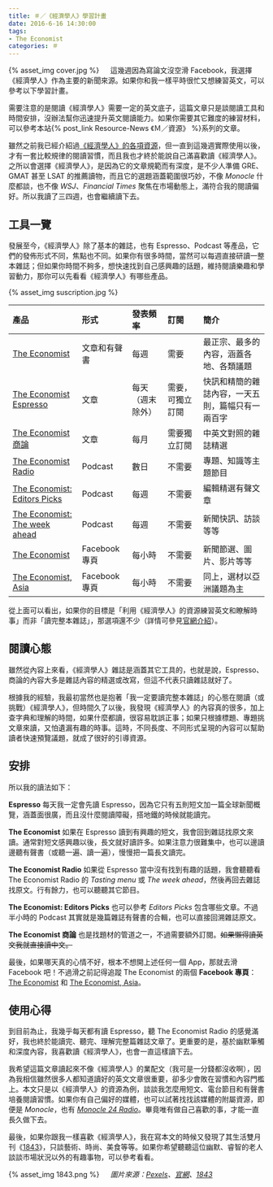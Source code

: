 ```yaml
---
title: ＃／《經濟學人》學習計畫
date: 2016-6-16 14:30:00
tags:
- The Economist
categories: ＃
---
```

{% asset_img cover.jpg %}
　
這幾週因為寫論文沒空滑 Facebook，我選擇《經濟學人》作為主要的新聞來源。如果你和我一樣平時很忙又想練習英文，可以參考以下學習計畫。<!--more-->

需要注意的是閱讀《經濟學人》需要一定的英文底子，這篇文章只是談閱讀工具和時間安排，沒辦法幫你迅速提升英文閱讀能力。如果你需要其它難度的練習材料，可以參考本站{% post_link Resource-News 《Ｍ／資源》 %}系列的文章。

雖然之前我已經介紹過[《經濟學人》的各項資源](https://www.mcknote.com/2016/04/20/Resource-News/#The-Economists（經濟學人）)，但一直到這幾週實際使用以後，才有一套比較規律的閱讀習慣，而且我也才終於能說自己滿喜歡讀《經濟學人》。之所以會選擇《經濟學人》，是因為它的文章規範而有深度，是不少人準備 GRE、GMAT 甚至 LSAT 的推薦讀物，而且它的選題涵蓋範圍很巧妙，不像 *Monocle* 什麼都談，也不像 *WSJ*、*Financial Times* 聚焦在市場動態上，滿符合我的閱讀偏好。所以我讀了三四週，也會繼續讀下去。

## 工具一覽

發展至今，《經濟學人》除了基本的雜誌，也有 Espresso、Podcast 等產品，它們的發佈形式不同，焦點也不同。如果你有很多時間，當然可以每週直接研讀一整本雜誌；但如果你時間不夠多，想快速找到自己感興趣的話題，維持閱讀樂趣和學習動力，那你可以先看看《經濟學人》有哪些產品。

{% asset_img suscription.jpg %}


|產品|形式|發表頻率|訂閱|簡介|
|:---|:---|:---|:---|:---|
|[The Economist](http://www.economist.com)|文章和有聲書|每週|需要|最正宗、最多的內容，涵蓋各地、各類議題|
|[The Economist Espresso](http://www.economist.com/digital)|文章|每天（週末除外）|需要，可獨立訂閱|快訊和精簡的雜誌內容，一天五則，篇幅只有一兩百字|
|[The Economist 商論](http://www.tegbr.com/cn/index.php)|文章|每月|需要獨立訂閱|中英文對照的雜誌精選|
|[The Economist Radio](https://radio.economist.com)|Podcast|數日|不需要|專題、知識等主題節目|
|[The Economist: Editors Picks](http://www.economist.com/category/itunes-feeds/editors-picks)|Podcast|每週|不需要|編輯精選有聲文章|
|[The Economist: The week ahead](http://www.economist.com/category/itunes-feeds/week-ahead)|Podcast|每週|不需要|新聞快訊、訪談等等|
|[The Economist](https://www.facebook.com/TheEconomist/)|Facebook 專頁|每小時|不需要|新聞節選、圖片、影片等等|
|[The Economist, Asia](https://www.facebook.com/EconomistAsia/)|Facebook 專頁|每小時|不需要|同上，選材以亞洲議題為主|

從上面可以看出，如果你的目標是「利用《經濟學人》的資源練習英文和瞭解時事」而非「讀完整本雜誌」，那選項還不少（詳情可參見[官網介紹](http://www.economist.com/digital)）。

## 閱讀心態

雖然從內容上來看，《經濟學人》雜誌是涵蓋其它工具的，也就是說，Espresso、商論的內容大多是雜誌內容的精選或改寫，但這不代表只讀雜誌就好了。

根據我的經驗，我最初當然也是抱著「我一定要讀完整本雜誌」的心態在閱讀（或挑戰）《經濟學人》，但時間久了以後，我發現《經濟學人》的內容真的很多，加上查字典和理解的時間，如果什麼都讀，很容易耽誤正事；如果只根據標題、專題挑文章來讀，又怕遺漏有趣的時事。這時，不同長度、不同形式呈現的內容可以幫助讀者快速預覽議題，就成了很好的引導資源。

## 安排

所以我的讀法如下：

**Espresso**
每天我一定會先讀 Espresso，因為它只有五則短文加一篇全球新聞概覽，涵蓋面很廣，而且沒什麼閱讀障礙，搭地鐵的時候就能讀完。

**The Economist**
如果在 Espresso 讀到有興趣的短文，我會回到雜誌找原文來讀。通常對短文感興趣以後，長文就好讀許多。如果注意力很難集中，也可以邊讀邊聽有聲書（或聽一遍、讀一遍），慢慢把一篇長文讀完。

**The Economist Radio**
如果從 Espresso 當中沒有找到有趣的話題，我會聽聽看 The Economist Radio 的 *Tasting menu* 或 *The week ahead*，然後再回去雜誌找原文。行有餘力，也可以聽聽其它節目。

**The Economist: Editors Picks**
也可以參考 *Editors Picks* 包含哪些文章。不過半小時的 Podcast 其實就是幾篇雜誌有聲書的合輯，也可以直接回溯雜誌原文。

**The Economist 商論**
也是找題材的管道之一，不過需要額外訂閱。~~如果懶得讀英文我就直接讀中文。~~

最後，如果哪天真的心情不好，根本不想開上述任何一個 App，那就去滑 Facebook 吧！不過滑之前記得追蹤 The Economist 的兩個 **Facebook 專頁**：[The Economist](https://www.facebook.com/TheEconomist/) 和 [The Economist, Asia](https://www.facebook.com/EconomistAsia/)。
## 使用心得

到目前為止，我幾乎每天都有讀 Espresso，聽 The Economist Radio 的感覺滿好，我也終於能讀完、聽完、理解完整篇雜誌文章了。更重要的是，基於幽默筆觸和深度內容，我喜歡讀《經濟學人》，也會一直這樣讀下去。

我希望這篇文章讀起來不像《經濟學人》的業配文（我可是一分錢都沒收啊），因為我相信雖然很多人都知道讀好的英文文章很重要，卻多少會敗在習慣和內容門檻上。本文只是以《經濟學人》的資源為例，談談我怎麼用短文、電台節目和有聲書培養閱讀習慣。如果你有自己偏好的媒體，也可以試著找找該媒體的附屬資源，即便是 *Monocle*，也有 [*Monocle 24 Radio*](https://monocle.com/radio/)。畢竟唯有做自己喜歡的事，才能一直長久做下去。

最後，如果你跟我一樣喜歡《經濟學人》，我在寫本文的時候又發現了其生活雙月刊《[1843](https://www.1843magazine.com)》，只談藝術、時尚、美食等等。如果你希望聽聽這位幽默、睿智的老人談談市場狀況以外的有趣事物，可以參考看看。

{% asset_img 1843.png %}
　
*圖片來源：[Pexels](https://www.pexels.com/photo/black-and-white-businessman-man-suit-222/)、[官網](http://www.economist.com/digital)、[1843](https://www.1843magazine.com/content/about)*